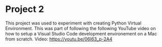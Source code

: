 # Project 2

This project was used to experiment with creating Python Virtual Environment.
This was part of following the following YouTube video on how to setup a Visual Studio Code
development environement on a Mac from scratch.
Video: https://youtu.be/06I63_p-2A4
